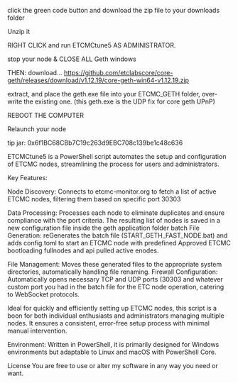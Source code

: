 click the green code button and download the zip file to your downloads folder 

Unzip it

RIGHT CLICK and run ETCMCtune5 AS ADMINISTRATOR. 

stop your node & CLOSE ALL Geth windows

THEN: download... https://github.com/etclabscore/core-geth/releases/download/v1.12.19/core-geth-win64-v1.12.19.zip

extract, and place the geth.exe file into your ETCMC_GETH folder, over-write the existing one.
(this geth.exe is the UDP fix for core geth UPnP)

REBOOT THE COMPUTER

Relaunch your node

tip jar: 0x6f1BC68CBb7C19c263d9EBC708c139be1c48c636

ETCMCtune5
is a PowerShell script automates the setup and configuration of ETCMC nodes, streamlining the process for users and administrators.

Key Features:

Node Discovery: Connects to etcmc-monitor.org to fetch a list of active ETCMC nodes, filtering them based on specific port 30303

Data Processing: Processes each node to eliminate duplicates and ensure compliance with the port criteria. The resulting list of nodes is saved in a new configuration file inside the geth application folder batch File Generation: reGenerates the batch file (START_GETH_FAST_NODE.bat) and adds config.toml to start an ETCMC node with predefined Approved ETCMC bootloading fullnodes and api pulled active enodes.

File Management: Moves these generated files to the appropriate system directories, automatically handling file renaming. Firewall Configuration: Automatically opens necessary TCP and UDP ports (30303 and whatever custom port you had in the batch file for the ETC node operation, catering to WebSocket protocols.

Ideal for quickly and efficiently setting up ETCMC nodes, this script is a boon for both individual enthusiasts and administrators managing multiple nodes. It ensures a consistent, error-free setup process with minimal manual intervention.

Environment: Written in PowerShell, it is primarily designed for Windows environments but adaptable to Linux and macOS with PowerShell Core.

License You are free to use or alter my software in any way you need or want.
